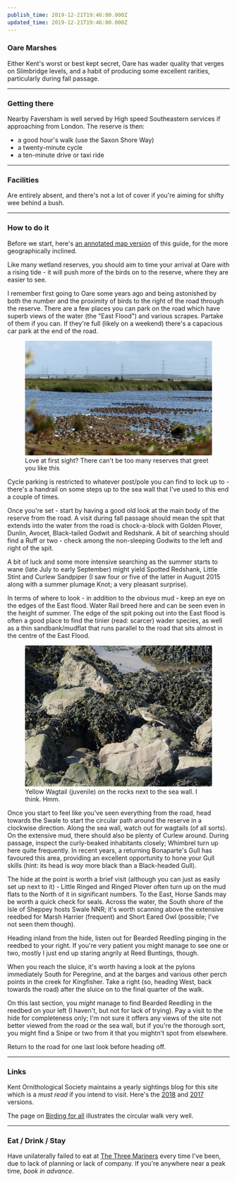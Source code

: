 ```yaml
---
publish_time: 2019-12-21T19:46:00.000Z
updated_time: 2019-12-21T19:46:00.000Z
---
```

### Oare Marshes

Either Kent's worst or best kept secret, Oare has wader quality that
verges on Slimbridge levels, and a habit of producing some excellent
rarities, particularly during fall passage.

---
### Getting there

Nearby Faversham is well served by High speed Southeastern services if
approaching from London. The reserve is then:

* a good hour's walk (use the Saxon Shore Way)
* a twenty-minute cycle
* a ten-minute drive or taxi ride

---
### Facilities

Are entirely absent, and there's not a lot of cover if you're aiming
for shifty wee behind a bush.

---
### How to do it

Before we start, here's [an annotated map version](https://www.google.com/maps/d/viewer?mid=1JRC277-AUIex8gll2OEfC0fcMFF04kOc&ll=51.343665150329166%2C0.892576149999968&z=16)
of this guide, for the more geographically inclined.

Like many wetland reserves, you should aim to time your arrival at
Oare with a rising tide - it will push more of the birds on to the
reserve, where they are easier to see.

I remember first going to Oare some years ago and being astonished by
both the number and the proximity of birds to the right of the road
through the reserve. There are a few places you can park on the road
which have superb views of the water (the "East Flood") and various
scrapes. Partake of them if you can. If they're full (likely on a weekend)
there's a capacious car park at the end of the road.

<figure class="figure">
  <img
    src="Oare_Marshes-first-sight.png"
    class="figure-img img-fluid rounded"
    alt="Love at first sight? There can't be too many reserves that greet you like this">
  <figcaption class="figure-caption text-center">
    Love at first sight? There can't be too many reserves that greet you like this
  </figcaption>
</figure>

Cycle parking is restricted to whatever post/pole you can find to lock
up to - there's a handrail on some steps up to the sea wall that I've
used to this end a couple of times.

Once you're set - start by having a good old look at the main body of
the reserve from the road. A visit during fall passage should mean the
spit that extends into the water from the road is chock-a-block with
Golden Plover, Dunlin, Avocet, Black-tailed Godwit and Redshank. A bit
of searching should find a Ruff or two - check among the non-sleeping
Godwits to the left and right of the spit.

A bit of luck and some more intensive searching as the summer starts
to wane (late July to early September) might yield Spotted Redshank,
Little Stint and Curlew Sandpiper (I saw four or five of the latter in
August 2015 along with a summer plumage Knot; a very pleasant
surprise).

In terms of where to look - in addition to the obvious mud - keep an
eye on the edges of the East flood. Water Rail breed here and can be seen
even in the height of summer. The edge of the spit poking out into the
East flood is often a good place to find the tinier (read: scarcer)
wader species, as well as a thin sandbank/mudflat that runs parallel
to the road that sits almost in the centre of the East Flood.

<figure class="figure">
  <img
    src="Oare_Marshes-yellow_wagtail.png"
    class="figure-img img-fluid rounded"
    alt="Yellow Wagtail (juvenile) on the rocks next to the sea wall. I think. Hmm.">
  <figcaption class="figure-caption text-center">
    Yellow Wagtail (juvenile) on the rocks next to the sea wall. I think. Hmm.
  </figcaption>
</figure>

Once you start to feel like you've seen everything from the road, head
towards the Swale to start the circular path around the reserve in a
clockwise direction. Along the sea wall, watch out for wagtails (of
all sorts). On the extensive mud, there should also be plenty of
Curlew around. During passage, inspect the curly-beaked inhabitants
closely; Whimbrel turn up here quite frequently. In recent years, a
returning Bonaparte's Gull has favoured this area, providing an
excellent opportunity to hone your Gull skills (hint: its head is _way_
more black than a Black-headed Gull).

The hide at the point is worth a brief visit (although you can just as
easily set up next to it) - Little Ringed and Ringed Plover often turn
up on the mud flats to the North of it in significant numbers. To the
East, Horse Sands may be worth a quick check for seals. Across the
water, the South shore of the Isle of Sheppey hosts Swale NNR; it's
worth scanning above the extensive reedbed for Marsh Harrier
(frequent) and Short Eared Owl (possible; I've not seen them though).

Heading inland from the hide, listen out for Bearded Reedling pinging
in the reedbed to your right. If you're very patient you might manage
to see one or two, mostly I just end up staring angrily at Reed
Buntings, though.

When you reach the sluice, it's worth having a look at the pylons
immediately South for Peregrine, and at the barges and various other
perch points in the creek for Kingfisher. Take a right (so, heading
West, back towards the road) after the sluice on to the final quarter
of the walk.

On this last section, you _might_ manage to find Bearded Reedling in
the reedbed on your left (I haven't, but not for lack of trying). Pay
a visit to the hide for completeness only; I'm not sure it offers any
views of the site not better viewed from the road or the sea wall, but
if you're the thorough sort, you might find a Snipe or two from it
that you mightn't spot from elsewhere.

Return to the road for one last look before heading off.

---
### Links

Kent Ornithological Society maintains a yearly sightings blog for this
site which is a _must read_ if you intend to visit. Here's the
[2018](https://kentos.org.uk/oare-marshes-2018/) and
[2017](https://kentos.org.uk/oare-marshes/) versions.

The page on [Birding for
all](http://www.birdingforall.com/england/kent/oare-marshes-reserve/)
illustrates the circular walk very well.

---
### Eat / Drink / Stay

Have unilaterally failed to eat at [The Three
Mariners](https://www.thethreemarinersoare.co.uk/) every time I've
been, due to lack of planning or lack of company. If you're anywhere
near a peak time, _book in advance_.

